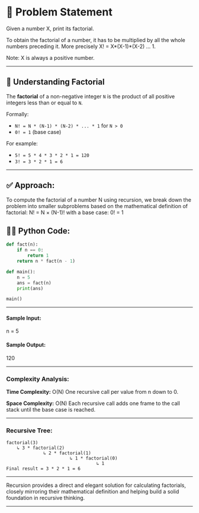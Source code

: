 # 🧩 Problem Statement

Given a number X,  print its factorial.

To obtain the factorial of a number, it has to be multiplied by all the whole numbers preceding it. More precisely X! = X*(X-1)*(X-2) … 1.

Note: X  is always a positive number. 

---

## 🧠 Understanding Factorial

The **factorial** of a non-negative integer `N` is the product of all positive integers less than or equal to `N`. 

Formally:
- `N! = N * (N-1) * (N-2) * ... * 1` for `N > 0`
- `0! = 1` (base case)

For example:
- `5! = 5 * 4 * 3 * 2 * 1 = 120`
- `3! = 3 * 2 * 1 = 6`

---

## ✅ Approach:

To compute the factorial of a number N using recursion, we break down the problem into smaller subproblems based on the mathematical definition of factorial:
N! = N × (N-1)!
with a base case: 0! = 1

## 🧑‍💻 Python Code: 

```python
def fact(n):
    if n == 0:
        return 1
    return n * fact(n - 1)

def main():
    n = 5
    ans = fact(n)
    print(ans)

main()

```
---

#### Sample Input:
n = 5

#### Sample Output:
120

---

### Complexity Analysis:
**Time Complexity:** O(N)
One recursive call per value from n down to 0.

**Space Complexity:** O(N)
Each recursive call adds one frame to the call stack until the base case is reached.

---

### Recursive Tree:
```
factorial(3)
    ↳ 3 * factorial(2)
              ↳ 2 * factorial(1)
                        ↳ 1 * factorial(0)
                                  ↳ 1
Final result = 3 * 2 * 1 = 6

```
---

Recursion provides a direct and elegant solution for calculating factorials, closely mirroring their mathematical definition and helping build a solid foundation in recursive thinking.

---
